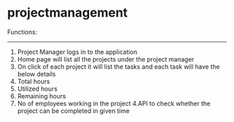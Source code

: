 # projectmanagement

Functions:
*********
1. Project Manager logs in to the application
2. Home page will list all the projects under the  project manager
3. On click of each project it will list the tasks and each task will have the below details
  1. Total hours
  2. Utilized hours
  3. Remaining hours
  4. No of employees working in the project
4.API to check whether the project can be completed in given time

